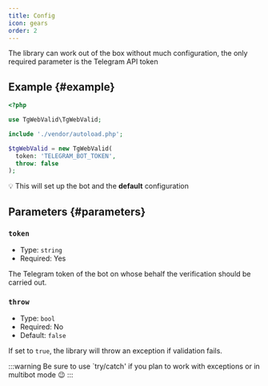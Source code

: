 ```yaml
---
title: Config
icon: gears
order: 2
---
```


The library can work out of the box without much configuration, the only required parameter is the Telegram API token

## Example {#example}

```php
<?php

use TgWebValid\TgWebValid;

include './vendor/autoload.php';

$tgWebValid = new TgWebValid(
  token: 'TELEGRAM_BOT_TOKEN',
  throw: false 
);
```

:bulb: This will set up the bot and the **default** configuration

## Parameters {#parameters}

### `token`
- Type: `string`
- Required: Yes

The Telegram token of the bot on whose behalf the verification should be carried out.

### `throw`
- Type: `bool`
- Required: No
- Default: `false`

If set to `true`, the library will throw an exception if validation fails.

:::warning
Be sure to use `try/catch' if you plan to work with exceptions or in multibot mode :wink:
:::